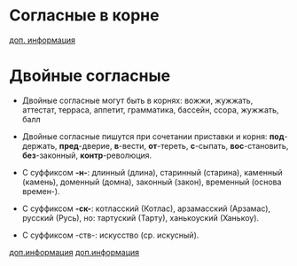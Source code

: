 # Согласные в корне



[доп. информация](http://russkiy-na-5.ru/rules/27)

# Двойные согласные

* Двойные согласные могут быть в корнях: вожжи, жужжать, аттестат, терраса, аппетит, грамматика, бассейн, ссора, жужжать, балл

* Двойные согласные пишутся при сочетании приставки и корня: **под**-держать, **пред**-дверие, **в**-вести, **от**-тереть, **с**-сыпать, **вос**-становить, **без**-законный, **контр**-революция.

* С суффиксом **-н-**: длинный (длина), старинный (старина), каменный (камень), доменный (домна), законный (закон), временный (основа времен-).

* С суффиксом **-ск-**: котласский (Котлас), арзамасский (Арзамас), русский (Русь), но: тартуский (Тарту), ханькоуский (Ханькоу).

* С суффиксом -ств-: искусство (ср. искусный).

[доп.информация](https://therules.ru/double-consonants/)
[доп.информация](http://russkiy-na-5.ru/rules/29)
